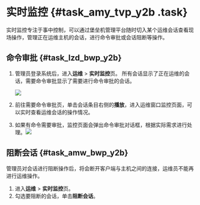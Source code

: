 # 实时监控 {#task_amy_tvp_y2b .task}

实时监控专注于事中控制，可以通过堡垒机管理平台随时切入某个运维会话查看现场操作，管理正在运维主机的会话，进行命令审批或会话阻断等操作。

## 命令审批 {#task_lzd_bwp_y2b}

1.  管理员登录系统后，进入**运维** \> **实时监控**页。 所有会话显示了正在运维的会话，需要命令审批显示了需要进行命令审批的会话。

    ![](http://static-aliyun-doc.oss-cn-hangzhou.aliyuncs.com/assets/img/18829/153663015510561_zh-CN.png)

2.  前往需要命令审批页，单击会话条目右侧的**播放**，进入运维窗口监控页面，可以实时查看运维会话的操作情况。 
3.  如果有命令需要审批，监控页面会弹出命令审批对话框，根据实际需求进行处理。![](http://static-aliyun-doc.oss-cn-hangzhou.aliyuncs.com/assets/img/18829/153663015510562_zh-CN.png)

 

## 阻断会话 {#task_amw_bwp_y2b}

管理员对会话进行阻断操作后，将会断开客户端与主机之间的连接，运维员不能再进行运维操作。

1.  进入**运维** \> **实时监控**页。 
2.  勾选要阻断的会话，单击**阻断会话**。 

